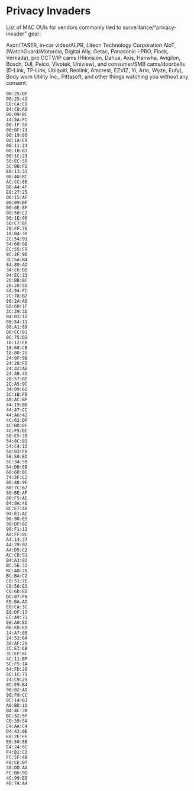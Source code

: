 # Privacy Invaders

List of MAC OUIs for vendors commonly tied to surveillance/“privacy-invader” gear: 

Axon/TASER, in‑car video/ALPR, Liteon Technology Corporation AIoT, (WatchGuard/Motorola, Digital Ally, Getac, Panasonic i‑PRO, Flock, Verkada), pro CCTV/IP cams (Hikvision, Dahua, Axis, Hanwha, Avigilon, Bosch, DJI, Pelco, Vivotek, Uniview), and consumer/SMB cams/doorbells (D‑Link, TP‑Link, Ubiquiti, Reolink, Amcrest, EZVIZ, Yi, Arlo, Wyze, Eufy), Body worn Utility Inc., Pittasoft, and other things watching you without any consent.
```
00:25:DF
00:25:42
E8:CA:C8
84:C8:A0
00:09:BC
14:5A:FC
00:1F:55
00:0F:13
00:19:86
00:1A:E9
00:11:24
00:1B:63
00:1C:23
50:EC:50
3C:BB:FD
E0:13:33
00:40:8C
AC:CC:8E
B8:A4:4F
E8:27:25
00:15:AF
00:09:BF
00:0E:8F
00:50:C2
00:1E:06
50:C7:BF
70:FF:76
18:B4:30
2C:54:91
54:60:09
EC:55:F9
9C:2F:9D
3C:5A:B4
84:89:AD
34:C6:DD
94:EC:13
20:BB:BC
28:28:5D
44:94:FC
7C:78:B2
80:2A:A8
60:60:1F
3C:39:3D
04:03:12
08:54:11
08:A1:89
08:CC:81
0C:75:D2
10:12:FB
18:68:CB
18:80:25
24:0F:9B
24:28:FD
24:32:AE
24:48:45
28:57:BE
2C:A5:9C
34:09:62
3C:1B:F8
40:AC:BF
44:19:B6
44:47:CC
44:A6:42
4C:62:DF
4C:BD:8F
4C:F5:DC
50:E5:38
54:8C:81
54:C4:15
58:03:FB
58:50:ED
5C:34:5B
64:DB:8B
68:6D:BC
74:3F:C2
80:48:9F
80:7C:62
80:BE:AF
80:F5:AE
84:9A:40
8C:E7:48
94:E1:AC
98:9D:E5
98:DF:82
98:F1:12
A0:FF:0C
A4:14:37
A4:29:02
A4:D5:C2
AC:CB:51
B4:A3:82
BC:5E:33
BC:AD:28
BC:BA:C2
C0:51:7E
C0:56:E3
C0:6D:ED
DC:07:F8
E0:BA:AD
E0:CA:3C
E0:DF:13
EC:A9:71
E8:A0:ED
08:ED:ED
14:A7:8B
24:52:6A
38:AF:29
3C:E3:6B
3C:EF:8C
4C:11:BF
5C:F5:1A
64:FD:29
6C:1C:71
74:C9:29
8C:E9:B4
90:02:A9
98:F9:CC
9C:14:63
A0:BD:1D
B4:4C:3B
BC:32:5F
C0:39:5A
C4:AA:C4
D4:43:0E
E0:2E:FE
E0:50:8B
E4:24:6C
F4:B1:C2
FC:5F:49
F8:CE:07
30:DD:AA
FC:B6:9D
4C:99:E8
40:7A:A4
```
